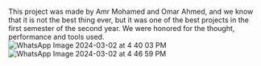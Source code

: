 This project was made by Amr Mohamed and Omar Ahmed, and we know that it is not the best thing ever, but it was one of the best projects in the first semester of the second year. We were honored for the thought, performance and tools used.
![WhatsApp Image 2024-03-02 at 4 40 03 PM](https://github.com/amrnibo/x-gym/assets/61125315/c27ef3f5-a706-4743-bfcc-350c752760ed)
![WhatsApp Image 2024-03-02 at 4 46 59 PM](https://github.com/amrnibo/x-gym/assets/61125315/e226e7ff-571f-4702-af15-3264cac2ae8f)



